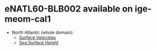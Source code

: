 # eNATL60-BLB002 available on ige-meom-cal1


  - North Atlantic (whole domain):
    - [Surface Velocities](https://github.com/AurelieAlbert/extractions/blob/main/items/eNATL60-BLB002-SSU-SSV.md)
    - [Sea Surface Height](https://github.com/AurelieAlbert/extractions/blob/main/items/eNATL60-BLB002-SSH.md)                                    
